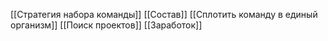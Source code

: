 [[Стратегия набора команды]]
[[Состав]]
[[Сплотить команду в единый организм]]
[[Поиск проектов]]
[[Заработок]]